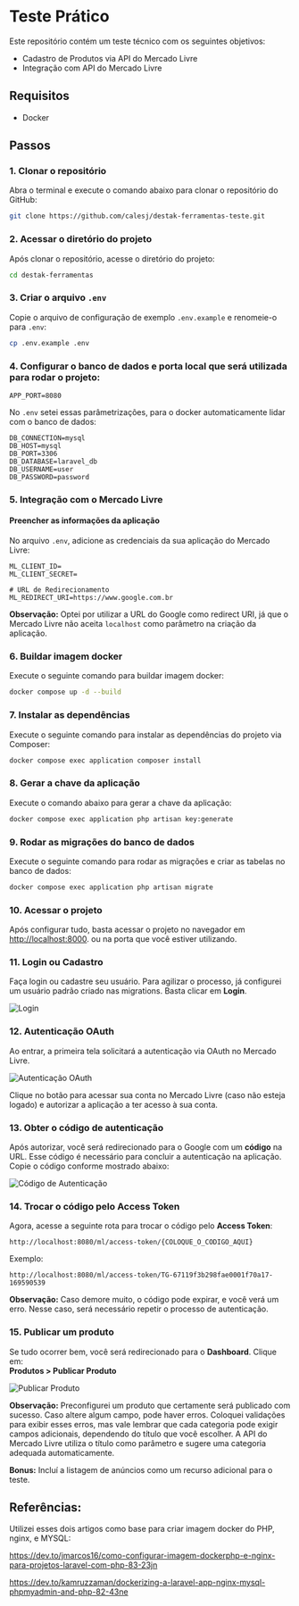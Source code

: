 
# Teste Prático

Este repositório contém um teste técnico com os seguintes objetivos:

- Cadastro de Produtos via API do Mercado Livre
- Integração com API do Mercado Livre

## Requisitos
- Docker
  
## Passos

### 1. Clonar o repositório

Abra o terminal e execute o comando abaixo para clonar o repositório do GitHub:  
```bash
git clone https://github.com/calesj/destak-ferramentas-teste.git
```

### 2. Acessar o diretório do projeto

Após clonar o repositório, acesse o diretório do projeto:  
```bash
cd destak-ferramentas
```

### 3. Criar o arquivo `.env`

Copie o arquivo de configuração de exemplo `.env.example` e renomeie-o para `.env`:  
```bash
cp .env.example .env
```

### 4. Configurar o banco de dados e porta local que será utilizada para rodar o projeto:
```env (Coloque uma porta que não esteja sendo utilizada) caso contrário dará erro
APP_PORT=8080
```
No `.env` setei essas parâmetrizações, para o docker automaticamente lidar com o banco de dados:

```env
DB_CONNECTION=mysql
DB_HOST=mysql
DB_PORT=3306
DB_DATABASE=laravel_db
DB_USERNAME=user
DB_PASSWORD=password
```

### 5. Integração com o Mercado Livre

#### Preencher as informações da aplicação

No arquivo `.env`, adicione as credenciais da sua aplicação do Mercado Livre:

```env
ML_CLIENT_ID=
ML_CLIENT_SECRET=

# URL de Redirecionamento
ML_REDIRECT_URI=https://www.google.com.br
```

**Observação:** Optei por utilizar a URL do Google como redirect URI, já que o Mercado Livre não aceita `localhost` como parâmetro na criação da aplicação.

### 6. Buildar imagem docker

Execute o seguinte comando para buildar imagem docker:  
```bash
docker compose up -d --build
```

### 7. Instalar as dependências

Execute o seguinte comando para instalar as dependências do projeto via Composer:  
```bash
docker compose exec application composer install
```

### 8. Gerar a chave da aplicação

Execute o comando abaixo para gerar a chave da aplicação:  
```bash
docker compose exec application php artisan key:generate
```

### 9. Rodar as migrações do banco de dados

Execute o seguinte comando para rodar as migrações e criar as tabelas no banco de dados:  
```bash
docker compose exec application php artisan migrate
```

### 10. Acessar o projeto

Após configurar tudo, basta acessar o projeto no navegador em [http://localhost:8000](http://127.0.0.1:8000/). ou na porta que você estiver utilizando.

### 11. Login ou Cadastro

Faça login ou cadastre seu usuário. Para agilizar o processo, já configurei um usuário padrão criado nas migrations. Basta clicar em **Login**.

![Login](https://github.com/user-attachments/assets/b15eee4d-920e-4126-8500-8a6585bebc30)

### 12. Autenticação OAuth

Ao entrar, a primeira tela solicitará a autenticação via OAuth no Mercado Livre.

![Autenticação OAuth](https://github.com/user-attachments/assets/8a87f1d4-ebdd-405b-b13c-38e5804e29cd)

Clique no botão para acessar sua conta no Mercado Livre (caso não esteja logado) e autorizar a aplicação a ter acesso à sua conta.

### 13. Obter o código de autenticação

Após autorizar, você será redirecionado para o Google com um **código** na URL. Esse código é necessário para concluir a autenticação na aplicação. Copie o código conforme mostrado abaixo:

![Código de Autenticação](https://github.com/user-attachments/assets/7e70bd34-515a-4c99-abc2-0ffbda6b3e6a)

### 14. Trocar o código pelo Access Token

Agora, acesse a seguinte rota para trocar o código pelo **Access Token**:  
```http
http://localhost:8080/ml/access-token/{COLOQUE_O_CODIGO_AQUI}
```

Exemplo:  
```http
http://localhost:8080/ml/access-token/TG-67119f3b298fae0001f70a17-169590539
```

**Observação:** Caso demore muito, o código pode expirar, e você verá um erro. Nesse caso, será necessário repetir o processo de autenticação.

### 15. Publicar um produto

Se tudo ocorrer bem, você será redirecionado para o **Dashboard**. Clique em:  
**Produtos > Publicar Produto**

![Publicar Produto](https://github.com/user-attachments/assets/a71383bf-7e0f-4ed0-9d8c-fbdcd44a4265)

**Observação:** Preconfigurei um produto que certamente será publicado com sucesso. Caso altere algum campo, pode haver erros. Coloquei validações para exibir esses erros, mas vale lembrar que cada categoria pode exigir campos adicionais, dependendo do título que você escolher. A API do Mercado Livre utiliza o título como parâmetro e sugere uma categoria adequada automaticamente.

**Bonus:** Incluí a listagem de anúncios como um recurso adicional para o teste.

## Referências:
Utilizei esses dois artigos como base para criar imagem docker do PHP, nginx, e MYSQL:

<a href="https://dev.to/jmarcos16/como-configurar-imagem-dockerphp-e-nginx-para-projetos-laravel-com-php-83-23jn">https://dev.to/jmarcos16/como-configurar-imagem-dockerphp-e-nginx-para-projetos-laravel-com-php-83-23jn</a>


<a href="https://dev.to/kamruzzaman/dockerizing-a-laravel-app-nginx-mysql-phpmyadmin-and-php-82-43ne">https://dev.to/kamruzzaman/dockerizing-a-laravel-app-nginx-mysql-phpmyadmin-and-php-82-43ne</a>
